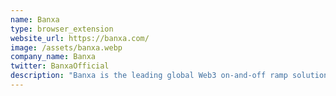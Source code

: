 ```yaml
---
name: Banxa
type: browser_extension
website_url: https://banxa.com/
image: /assets/banxa.webp
company_name: Banxa
twitter: BanxaOfficial
description: "Banxa is the leading global Web3 on-and-off ramp solution. "
---
```


